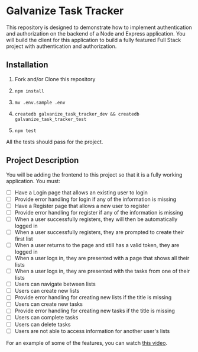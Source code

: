 # Galvanize Task Tracker

This repository is designed to demonstrate how to implement authentication and authorization on the backend of a Node and Express application. You will build the client for this application to build a fully featured Full Stack project with authentication and authorization.

## Installation

1. Fork and/or Clone this repository

1. `npm install`

1. `mv .env.sample .env`

1. `createdb galvanize_task_tracker_dev && createdb galvanize_task_tracker_test`

1. `npm test`

All the tests should pass for the project.

## Project Description

You will be adding the frontend to this project so that it is a fully working application. You must:

- [ ] Have a Login page that allows an existing user to login
- [ ] Provide error handling for login if any of the information is missing
- [ ] Have a Register page that allows a new user to register
- [ ] Provide error handling for register if any of the information is missing
- [ ] When a user successfully registers, they will then be automatically logged in
- [ ] When a user successfully registers, they are prompted to create their first list
- [ ] When a user returns to the page and still has a valid token, they are logged in
- [ ] When a user logs in, they are presented with a page that shows all their lists
- [ ] When a user logs in, they are presented with the tasks from one of their lists
- [ ] Users can navigate between lists
- [ ] Users can create new lists
- [ ] Provide error handling for creating new lists if the title is missing
- [ ] Users can create new tasks
- [ ] Provide error handling for creating new tasks if the title is missing
- [ ] Users can complete tasks
- [ ] Users can delete tasks
- [ ] Users are not able to access information for another user's lists

For an example of some of the features, you can watch [this video](https://youtu.be/22v7oG7ivn0).
